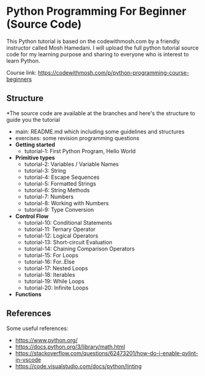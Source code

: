 # Python Programming For Beginner (Source Code)

This Python tutorial is based on the codewithmosh.com by a friendly instructor called Mosh Hamedani. I will upload the full python tutorial source code for my learning purpose 
and sharing to everyone who is interest to learn Python.

Course link: https://codewithmosh.com/p/python-programming-course-beginners

## Structure

*The source code are available at the branches and here's the structure to guide you the tutorial
- main: README.md which including some guidelines and structures
- exercises: some revision programming questions
- <b>Getting started</b>
  - tutorial-1: First Python Program, Hello World
- <b>Primitive types</b>
  - tutorial-2: Variables / Variable Names
  - tutorial-3: String
  - tutorial-4: Escape Sequences
  - tutorial-5: Formatted Strings
  - tutorial-6: String Methods
  - tutorial-7: Numbers
  - tutorial-8: Working with Numbers
  - tutorial-9: Type Conversion
- <b>Control Flow</b>
  - tutorial-10: Conditional Statements
  - tutorial-11: Ternary Operator
  - tutorial-12: Logical Operators
  - tutorial-13: Short-circuit Evaluation
  - tutorial-14: Chaining Comparison Operators
  - tutorial-15: For Loops
  - tutorial-16: For..Else
  - tutorial-17: Nested Loops
  - tutorial-18: Iterables
  - tutorial-19: While Loops
  - tutorial-20: Infinite Loops 
- <b>Functions</b>

## References

Some useful references:
- https://www.python.org/
- https://docs.python.org/3/library/math.html
- https://stackoverflow.com/questions/62473201/how-do-i-enable-pylint-in-vscode
- https://code.visualstudio.com/docs/python/linting
